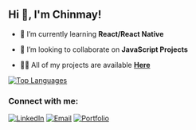 ## Hi 👋, I'm Chinmay!

- 🌱 I’m currently learning **React/React Native**

- 👯 I’m looking to collaborate on **JavaScript Projects**

- 👨‍💻 All of my projects are available [**Here**](https://github.com/c-deshpande)

[![Top Languages](https://github-readme-stats.vercel.app/api/top-langs/?username=c-deshpande&layout=compact&theme=tokyonight&langs_count=10)](https://github.com/anuraghazra/github-readme-stats)

<h3 align="left">Connect with me:</h3>

<a href="https://www.linkedin.com/in/cdeshpande4/"><img alt="LinkedIn" src="https://img.shields.io/badge/linkedin%20-%230077B5.svg?&style=flat&logo=linkedin&logoColor=white"/></a> <a href="mailto:chinmay.deshpande@mavs.uta.edu"><img alt="Email" src="https://img.shields.io/badge/Email-Outlook-blue" /></a> <a href="https://csd2461.uta.cloud/web/index.html"><img alt="Portfolio" src="https://img.shields.io/badge/Website-Chinmay%20Deshpande-2d2d2d"/></a>
